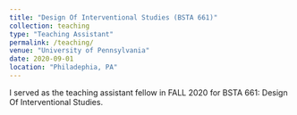 ```yaml
---
title: "Design Of Interventional Studies (BSTA 661)"
collection: teaching
type: "Teaching Assistant"
permalink: /teaching/
venue: "University of Pennsylvania"
date: 2020-09-01
location: "Philadephia, PA"
---
```


I served as the teaching assistant fellow in FALL 2020 for BSTA 661: Design Of Interventional Studies.

